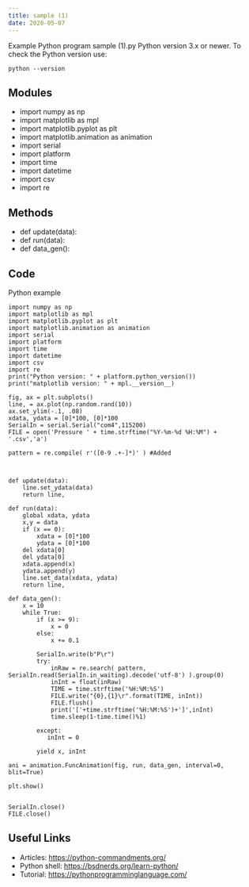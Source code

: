 ```yaml
---
title: sample (1)
date: 2020-05-07
---
```

Example Python program sample (1).py
Python version 3.x or newer.
To check the Python version use:

    python --version

## Modules

* import numpy as np
* import matplotlib as mpl
* import matplotlib.pyplot as plt
* import matplotlib.animation as animation
* import serial
* import platform
* import time
* import datetime
* import csv
* import re

## Methods

* def update(data):
* def run(data):
* def data_gen():

## Code

Python example

    import numpy as np
    import matplotlib as mpl
    import matplotlib.pyplot as plt
    import matplotlib.animation as animation
    import serial
    import platform
    import time
    import datetime
    import csv
    import re
    print("Python version: " + platform.python_version())
    print("matplotlib version: " + mpl.__version__)
    
    fig, ax = plt.subplots()
    line, = ax.plot(np.random.rand(10))
    ax.set_ylim(-.1, .08)
    xdata, ydata = [0]*100, [0]*100
    SerialIn = serial.Serial("com4",115200)
    FILE = open('Pressure ' + time.strftime("%Y-%m-%d %H:%M") + '.csv','a')
    
    pattern = re.compile( r'([0-9 .+-]*)' ) #Added
    
    
    
    def update(data):
        line.set_ydata(data)
        return line,
    
    def run(data):
        global xdata, ydata
        x,y = data
        if (x == 0):
            xdata = [0]*100
            ydata = [0]*100
        del xdata[0]
        del ydata[0]
        xdata.append(x)
        ydata.append(y)
        line.set_data(xdata, ydata)
        return line,
    
    def data_gen():
        x = 10
        while True:
            if (x >= 9):
                x = 0
            else:
                x += 0.1
    
            SerialIn.write(b"P\r")
            try:
                inRaw = re.search( pattern, 
    SerialIn.read(SerialIn.in_waiting).decode('utf-8') ).group(0)
                inInt = float(inRaw)
                TIME = time.strftime('%H:%M:%S')
                FILE.write("{0},{1}\r".format(TIME, inInt))
                FILE.flush()
                print('['+time.strftime('%H:%M:%S')+']',inInt)
                time.sleep(1-time.time()%1)
    
            except:
               inInt = 0
    
            yield x, inInt
    
    ani = animation.FuncAnimation(fig, run, data_gen, interval=0, blit=True)
    
    plt.show()
    
    
    SerialIn.close()
    FILE.close()

## Useful Links

- Articles: https://python-commandments.org/
- Python shell: https://bsdnerds.org/learn-python/
- Tutorial: https://pythonprogramminglanguage.com/
